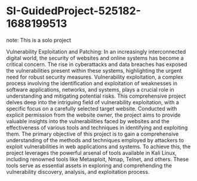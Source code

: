 # SI-GuidedProject-525182-1688199513
note: This is a solo project

Vulnerability Exploitation and Patching:
In an increasingly interconnected digital world, the security of websites and online systems has become a critical concern. The rise in cyberattacks and data breaches has exposed the vulnerabilities present within these systems, highlighting the urgent need for robust security measures. Vulnerability exploitation, a complex process involving the identification and exploitation of weaknesses in software applications, networks, and systems, plays a crucial role in understanding and mitigating potential risks.
This comprehensive project delves deep into the intriguing field of vulnerability exploitation, with a specific focus on a carefully selected target website. Conducted with explicit permission from the website owner, the project aims to provide valuable insights into the vulnerabilities faced by websites and the effectiveness of various tools and techniques in identifying and exploiting them.
The primary objective of this project is to gain a comprehensive understanding of the methods and techniques employed by attackers to exploit vulnerabilities in web applications and systems. To achieve this, the project leverages the powerful arsenal of tools available in Kali Linux, including renowned tools like Metasploit, Nmap, Telnet, and others. These tools serve as essential assets in exploring and comprehending the vulnerability discovery, analysis, and exploitation process.
